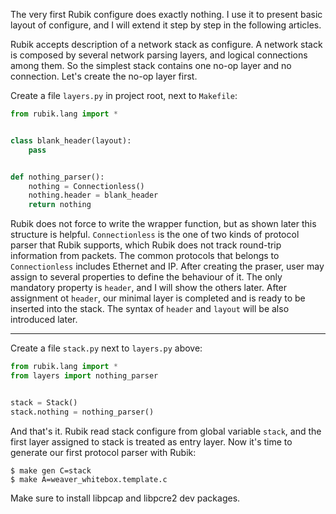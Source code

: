 The very first Rubik configure does exactly nothing. I use it to present basic layout of configure, and I will extend it step by step in the following articles.

Rubik accepts description of a network stack as configure. A network stack is composed by several network parsing layers, and logical connections among them. So the simplest stack contains one no-op layer and no connection. Let's create the no-op layer first.

Create a file `layers.py` in project root, next to `Makefile`:
```python
from rubik.lang import *


class blank_header(layout):
    pass


def nothing_parser():
    nothing = Connectionless()
    nothing.header = blank_header
    return nothing
```

Rubik does not force to write the wrapper function, but as shown later this structure is helpful. `Connectionless` is the one of two kinds of protocol parser that Rubik supports, which Rubik does not track round-trip information from packets. The common protocols that belongs to `Connectionless` includes Ethernet and IP. After creating the praser, user may assign to several properties to define the behaviour of it. The only mandatory property is `header`, and I will show the others later. After assignment ot `header`, our minimal layer is completed and is ready to be inserted into the stack. The syntax of `header` and `layout` will be also introduced later.

----

Create a file `stack.py` next to `layers.py` above:
```python
from rubik.lang import *
from layers import nothing_parser


stack = Stack()
stack.nothing = nothing_parser()
```

And that's it. Rubik read stack configure from global variable `stack`, and the first layer assigned to stack is treated as entry layer. Now it's time to generate our first protocol parser with Rubik:
```
$ make gen C=stack
$ make A=weaver_whitebox.template.c
```

Make sure to install libpcap and libpcre2 dev packages.